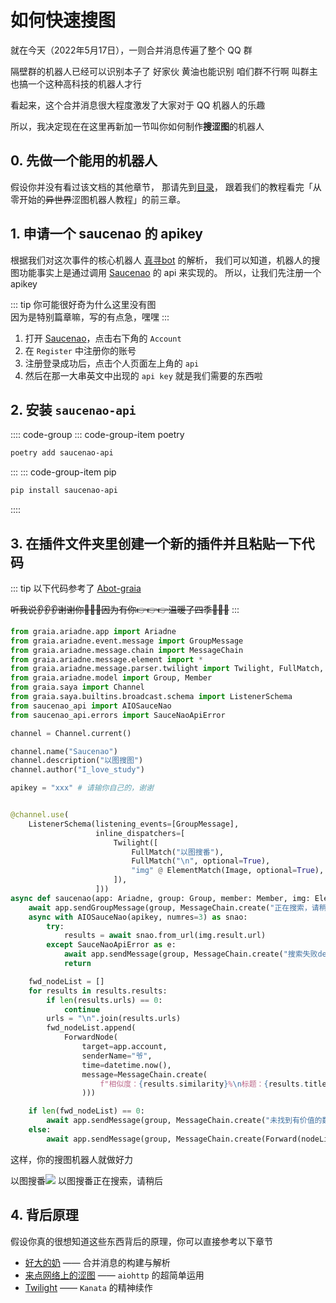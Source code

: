# 如何快速搜图

就在今天（2022年5月17日），一则合并消息传遍了整个 QQ 群

<ChatWindow title="转发的合并消息（有部分删减）">
  <ChatMsg name="LIAN-小明">隔壁群的机器人已经可以识别本子了</ChatMsg>
  <ChatMsg name="LIAN-小明">好家伙 黄油也能识别</ChatMsg>
  <ChatMsg name="LIAN-小明">咱们群不行啊 叫群主也搞一个这种高科技的机器人才行</ChatMsg>
</ChatWindow>

看起来，这个合并消息很大程度激发了大家对于 QQ 机器人的乐趣

所以，我决定现在在这里再新加一节叫你如何制作**搜涩图**的机器人

## 0. 先做一个能用的机器人

假设你并没有看过该文档的其他章节，
那请先到[目录](./guide/README.md)，
跟着我们的教程看完「从零开始的~~异世界~~涩图机器人教程」的前三章。

## 1. 申请一个 saucenao 的 apikey

根据我们对这次事件的核心机器人 [真寻bot](https://github.com/HibiKier/zhenxun_bot) 的解析，
我们可以知道，机器人的搜图功能事实上是通过调用 [Saucenao](https://www.saucenao.com) 的 api 来实现的。
所以，让我们先注册一个 apikey

::: tip
你可能很好奇为什么这里没有图  
因为是特别篇章嘛，写的有点急，嘿嘿
:::

1. 打开 [Saucenao](https://www.saucenao.com)，点击右下角的 `Account`
2. 在 `Register` 中注册你的账号
3. 注册登录成功后，点击个人页面左上角的 `api`
4. 然后在那一大串英文中出现的 `api key` 就是我们需要的东西啦

## 2. 安装 `saucenao-api`

:::: code-group
::: code-group-item poetry

```bash
poetry add saucenao-api
```

:::
::: code-group-item pip

```bash
pip install saucenao-api
```

::::

## 3. 在插件文件夹里创建一个新的插件并且粘贴一下代码

::: tip
以下代码参考了 [Abot-graia](https://github.com/djkcyl/ABot-Graia)

~~听我说👂👂👂谢谢你🙏🙏🙏因为有你👉👉👉温暖了四季🌈🌈🌈~~
:::

``` python
from graia.ariadne.app import Ariadne
from graia.ariadne.event.message import GroupMessage
from graia.ariadne.message.chain import MessageChain
from graia.ariadne.message.element import *
from graia.ariadne.message.parser.twilight import Twilight, FullMatch, ElementMatch, ElementResult
from graia.ariadne.model import Group, Member
from graia.saya import Channel
from graia.saya.builtins.broadcast.schema import ListenerSchema
from saucenao_api import AIOSauceNao
from saucenao_api.errors import SauceNaoApiError

channel = Channel.current()

channel.name("Saucenao")
channel.description("以图搜图")
channel.author("I_love_study")

apikey = "xxx" # 请输你自己的，谢谢


@channel.use(
    ListenerSchema(listening_events=[GroupMessage],
                   inline_dispatchers=[
                       Twilight([
                           FullMatch("以图搜番"),
                           FullMatch("\n", optional=True),
                           "img" @ ElementMatch(Image, optional=True),
                       ]),
                   ]))
async def saucenao(app: Ariadne, group: Group, member: Member, img: ElementResult, source: Source):
    await app.sendGroupMessage(group, MessageChain.create("正在搜索，请稍后"), quote=source.id)
    async with AIOSauceNao(apikey, numres=3) as snao:
        try:
            results = await snao.from_url(img.result.url)
        except SauceNaoApiError as e:
            await app.sendMessage(group, MessageChain.create("搜索失败desu"))
            return

    fwd_nodeList = []
    for results in results.results:
        if len(results.urls) == 0:
            continue
        urls = "\n".join(results.urls)
        fwd_nodeList.append(
            ForwardNode(
                target=app.account,
                senderName="爷",
                time=datetime.now(),
                message=MessageChain.create(
                    f"相似度：{results.similarity}%\n标题：{results.title}\n节点名：{results.index_name}\n链接：{urls}"
                )))

    if len(fwd_nodeList) == 0:
        await app.sendMessage(group, MessageChain.create("未找到有价值的数据"), quote=source.id)
    else:
        await app.sendMessage(group, MessageChain.create(Forward(nodeList=fwd_nodeList)))
```

这样，你的搜图机器人就做好力

<ChatWindow title="转发的合并消息">
  <ChatMsg name="爷">以图搜番<img src="/images/guide/ero_pic_1.webp"/></ChatMsg>
  <ChatMsg name="EroEroBot" avatar="/avatar/ero.webp"><ChatQuote name="爷">以图搜番</ChatQuote>正在搜索，请稍后</ChatMsg>
  <ForwardChat
    name="EroEroBot"
    avatar="/avatar/ero.webp"
    title="群聊"
    :contents="[
      '爷: 相似度：96.87% ...',
      '爷: 相似度：95.54% ...',
      '爷: 相似度：87.62% ...'
    ]"
    counts="3" />
</ChatWindow>

## 4. 背后原理

假设你真的很想知道这些东西背后的原理，你可以直接参考以下章节

- [好大的奶](./guide/forward_message.md) —— 合并消息的构建与解析
- [来点网络上的涩图](./image_from_internet.md) —— `aiohttp` 的超简单运用
- [Twilight](./twilight.md) —— `Kanata` 的精神续作
